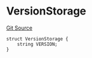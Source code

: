 # VersionStorage
[Git Source](https://github.com/thrackle-io/tron/blob/d0e19eee889b51e6e21299e25b4ddf10ffd75bd7/src/protocol/diamond/VersionFacetLib.sol)


```solidity
struct VersionStorage {
    string VERSION;
}
```

